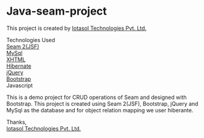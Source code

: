 # Java-seam-project

This project is created by <a href="http://iotasol.com/" target="_blank">Iotasol Technologies Pvt. Ltd.</a>

Technologies Used<br/>
<a href="http://seamframework.org/" target="_blank">Seam 2(JSF)</a><br/>
<a href="http://www.mysql.com/" target="_blank">MySql</a><br/>
<a href="http://xhtml.com/en/xhtml/reference/" target="_blank">XHTML</a><br/>
<a href="http://hibernate.org/" target="_blank">Hibernate</a><br/>
<a href="http://jquery.com/" target="_blank">jQuery</a><br/>
<a href="http://getbootstrap.com/" target="_blank">Bootstrap</a><br/>
<a>Javascript</a><br/>

This is a demo project for CRUD operations of Seam and designed with Bootstrap. This project is created using Seam 2(JSF), Bootstrap, jQuery and MySql as the database and for object relation mapping we user hiberante.

Thanks,<br/>
<a href="http://iotasol.com/" target="_blank">Iotasol Technologies Pvt. Ltd.</a>
